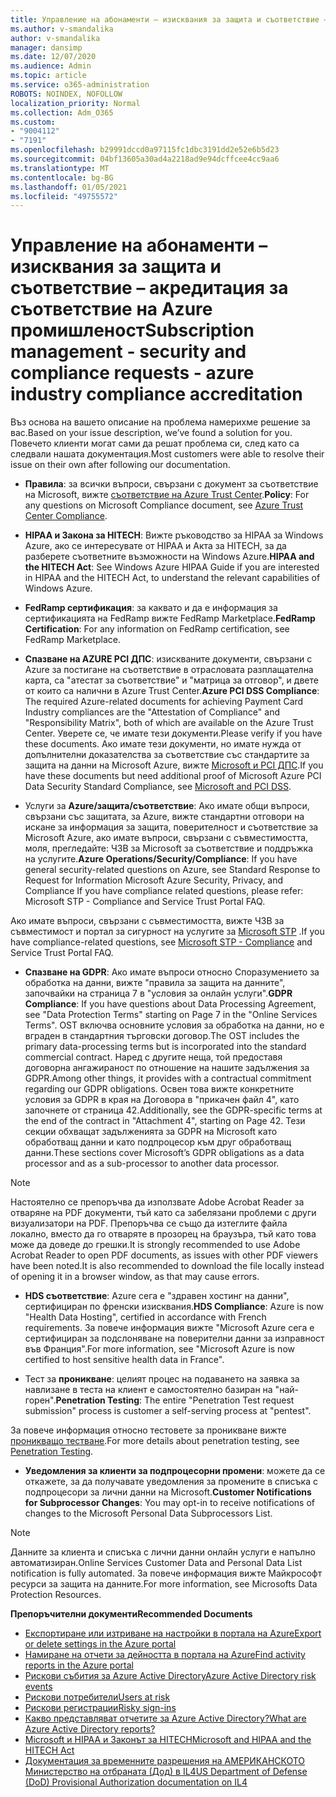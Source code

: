 ```yaml
---
title: Управление на абонаменти – изисквания за защита и съответствие – акредитация за съответствие на Azure промишленост
ms.author: v-smandalika
author: v-smandalika
manager: dansimp
ms.date: 12/07/2020
ms.audience: Admin
ms.topic: article
ms.service: o365-administration
ROBOTS: NOINDEX, NOFOLLOW
localization_priority: Normal
ms.collection: Adm_O365
ms.custom:
- "9004112"
- "7191"
ms.openlocfilehash: b29991dccd0a97115fc1dbc3191dd2e52e6b5d23
ms.sourcegitcommit: 04bf13605a30ad4a2218ad9e94dcffcee4cc9aa6
ms.translationtype: MT
ms.contentlocale: bg-BG
ms.lasthandoff: 01/05/2021
ms.locfileid: "49755572"
---
```

# <a name="subscription-management---security-and-compliance-requests---azure-industry-compliance-accreditation"></a><span data-ttu-id="3e52b-102">Управление на абонаменти – изисквания за защита и съответствие – акредитация за съответствие на Azure промишленост</span><span class="sxs-lookup"><span data-stu-id="3e52b-102">Subscription management - security and compliance requests - azure industry compliance accreditation</span></span>

<span data-ttu-id="3e52b-103">Въз основа на вашето описание на проблема намерихме решение за вас.</span><span class="sxs-lookup"><span data-stu-id="3e52b-103">Based on your issue description, we’ve found a solution for you.</span></span> <span data-ttu-id="3e52b-104">Повечето клиенти могат сами да решат проблема си, след като са следвали нашата документация.</span><span class="sxs-lookup"><span data-stu-id="3e52b-104">Most customers were able to resolve their issue on their own after following our documentation.</span></span>

- <span data-ttu-id="3e52b-105">**Правила**: за всички въпроси, свързани с документ за съответствие на Microsoft, вижте [съответствие на Azure Trust Center](https://docs.microsoft.com/compliance/regulatory/offering-SOC).</span><span class="sxs-lookup"><span data-stu-id="3e52b-105">**Policy**: For any questions on Microsoft Compliance document, see [Azure Trust Center Compliance](https://docs.microsoft.com/compliance/regulatory/offering-SOC).</span></span>

- <span data-ttu-id="3e52b-106">**HIPAA и Закона за HITECH**: Вижте ръководство за HIPAA за Windows Azure, ако се интересувате от HIPAA и Акта за HITECH, за да разберете съответните възможности на Windows Azure.</span><span class="sxs-lookup"><span data-stu-id="3e52b-106">**HIPAA and the HITECH Act**: See Windows Azure HIPAA Guide if you are interested in HIPAA and the HITECH Act, to understand the relevant capabilities of Windows Azure.</span></span>

- <span data-ttu-id="3e52b-107">**FedRamp сертификация**: за каквато и да е информация за сертификацията на FedRamp вижте FedRamp Marketplace.</span><span class="sxs-lookup"><span data-stu-id="3e52b-107">**FedRamp Certification**: For any information on FedRamp certification, see FedRamp Marketplace.</span></span>

- <span data-ttu-id="3e52b-108">**Спазване на AZURE PCI ДПС**: изискваните документи, свързани с Azure за постигане на съответствие в отрасловата разплащателна карта, са "атестат за съответствие" и "матрица за отговор", и двете от които са налични в Azure Trust Center.</span><span class="sxs-lookup"><span data-stu-id="3e52b-108">**Azure PCI DSS Compliance**: The required Azure-related documents for achieving Payment Card Industry compliances are the "Attestation of Compliance" and "Responsibility Matrix", both of which are available on the Azure Trust Center.</span></span> <span data-ttu-id="3e52b-109">Уверете се, че имате тези документи.</span><span class="sxs-lookup"><span data-stu-id="3e52b-109">Please verify if you have these documents.</span></span> <span data-ttu-id="3e52b-110">Ако имате тези документи, но имате нужда от допълнителни доказателства за съответствие със стандартите за защита на данни на Microsoft Azure, вижте [Microsoft и PCI ДПС](https://docs.microsoft.com/compliance/regulatory/offering-PCI-DSS).</span><span class="sxs-lookup"><span data-stu-id="3e52b-110">If you have these documents but need additional proof of Microsoft Azure PCI Data Security Standard Compliance, see [Microsoft and PCI DSS](https://docs.microsoft.com/compliance/regulatory/offering-PCI-DSS).</span></span>

- <span data-ttu-id="3e52b-111">Услуги за **Azure/защита/съответствие**: Ако имате общи въпроси, свързани със защитата, за Azure, вижте стандартни отговори на искане за информация за защита, поверителност и съответствие за Microsoft Azure, ако имате въпроси, свързани с съвместимостта, моля, прегледайте: ЧЗВ за Microsoft за съответствие и поддръжка на услугите.</span><span class="sxs-lookup"><span data-stu-id="3e52b-111">**Azure Operations/Security/Compliance**: If you have general security-related questions on Azure, see Standard Response to Request for Information Microsoft Azure Security, Privacy, and Compliance If you have compliance related questions, please refer: Microsoft STP - Compliance and Service Trust Portal FAQ.</span></span>

<span data-ttu-id="3e52b-112">Ако имате въпроси, свързани с съвместимостта, вижте ЧЗВ за съвместимост и портал за сигурност на услугите за [Microsoft STP](https://www.microsoft.com/trust-center/compliance/compliance-overview) .</span><span class="sxs-lookup"><span data-stu-id="3e52b-112">If you have compliance-related questions, see [Microsoft STP - Compliance](https://www.microsoft.com/trust-center/compliance/compliance-overview) and Service Trust Portal FAQ.</span></span>

- <span data-ttu-id="3e52b-113">**Спазване на GDPR**: Ако имате въпроси относно Споразумението за обработка на данни, вижте "правила за защита на данните", започвайки на страница 7 в "условия за онлайн услуги".</span><span class="sxs-lookup"><span data-stu-id="3e52b-113">**GDPR Compliance**: If you have questions about Data Processing Agreement, see "Data Protection Terms" starting on Page 7 in the "Online Services Terms".</span></span> <span data-ttu-id="3e52b-114">OST включва основните условия за обработка на данни, но е вграден в стандартния търговски договор.</span><span class="sxs-lookup"><span data-stu-id="3e52b-114">The OST includes the primary data-processing terms but is incorporated into the standard commercial contract.</span></span> <span data-ttu-id="3e52b-115">Наред с другите неща, той предоставя договорна ангажираност по отношение на нашите задължения за GDPR.</span><span class="sxs-lookup"><span data-stu-id="3e52b-115">Among other things, it provides with a contractual commitment regarding our GDPR obligations.</span></span> <span data-ttu-id="3e52b-116">Освен това вижте конкретните условия за GDPR в края на Договора в "прикачен файл 4", като започнете от страница 42.</span><span class="sxs-lookup"><span data-stu-id="3e52b-116">Additionally, see the GDPR-specific terms at the end of the contract in "Attachment 4", starting on Page 42.</span></span> <span data-ttu-id="3e52b-117">Тези секции обхващат задълженията за GDPR на Microsoft като обработващ данни и като подпроцесор към друг обработващ данни.</span><span class="sxs-lookup"><span data-stu-id="3e52b-117">These sections cover Microsoft’s GDPR obligations as a data processor and as a sub-processor to another data processor.</span></span>

> [!NOTE]
> <span data-ttu-id="3e52b-118">Настоятелно се препоръчва да използвате Adobe Acrobat Reader за отваряне на PDF документи, тъй като са забелязани проблеми с други визуализатори на PDF. Препоръчва се също да изтеглите файла локално, вместо да го отваряте в прозорец на браузъра, тъй като това може да доведе до грешки.</span><span class="sxs-lookup"><span data-stu-id="3e52b-118">It is strongly recommended to use Adobe Acrobat Reader to open PDF documents, as issues with other PDF viewers have been noted.It is also recommended to download the file locally instead of opening it in a browser window, as that may cause errors.</span></span>

- <span data-ttu-id="3e52b-119">**HDS съответствие**: Azure сега е "здравен хостинг на данни", сертифициран по френски изисквания.</span><span class="sxs-lookup"><span data-stu-id="3e52b-119">**HDS Compliance**: Azure is now "Health Data Hosting", certified in accordance with French requirements.</span></span> <span data-ttu-id="3e52b-120">За повече информация вижте "Microsoft Azure сега е сертифициран за подслоняване на поверителни данни за изправност във Франция".</span><span class="sxs-lookup"><span data-stu-id="3e52b-120">For more information, see "Microsoft Azure is now certified to host sensitive health data in France".</span></span>

- <span data-ttu-id="3e52b-121">Тест за **проникване**: целият процес на подаването на заявка за навлизане в теста на клиент е самостоятелно базиран на "най-горен".</span><span class="sxs-lookup"><span data-stu-id="3e52b-121">**Penetration Testing**: The entire "Penetration Test request submission" process is customer a self-serving process at "pentest".</span></span>

<span data-ttu-id="3e52b-122">За повече информация относно тестовете за проникване вижте [проникващо тестване](https://docs.microsoft.com/azure/security/fundamentals/pen-testing).</span><span class="sxs-lookup"><span data-stu-id="3e52b-122">For more details about penetration testing, see [Penetration Testing](https://docs.microsoft.com/azure/security/fundamentals/pen-testing).</span></span>

- <span data-ttu-id="3e52b-123">**Уведомления за клиенти за подпроцесорни промени**: можете да се откажете, за да получавате уведомления за промените в списъка с подпроцесори за лични данни на Microsoft.</span><span class="sxs-lookup"><span data-stu-id="3e52b-123">**Customer Notifications for Subprocessor Changes**: You may opt-in to receive notifications of changes to the Microsoft Personal Data Subprocessors List.</span></span>

> [!NOTE]
> <span data-ttu-id="3e52b-124">Данните за клиента и списъка с лични данни онлайн услуги е напълно автоматизиран.</span><span class="sxs-lookup"><span data-stu-id="3e52b-124">Online Services Customer Data and Personal Data List notification is fully automated.</span></span> <span data-ttu-id="3e52b-125">За повече информация вижте Майкрософт ресурси за защита на данните.</span><span class="sxs-lookup"><span data-stu-id="3e52b-125">For more information, see Microsofts Data Protection Resources.</span></span>

<span data-ttu-id="3e52b-126">**Препоръчителни документи**</span><span class="sxs-lookup"><span data-stu-id="3e52b-126">**Recommended Documents**</span></span>

- [<span data-ttu-id="3e52b-127">Експортиране или изтриване на настройки в портала на Azure</span><span class="sxs-lookup"><span data-stu-id="3e52b-127">Export or delete settings in the Azure portal</span></span>](https://docs.microsoft.com/azure/azure-portal/set-preferences)
- [<span data-ttu-id="3e52b-128">Намиране на отчети за дейността в портала на Azure</span><span class="sxs-lookup"><span data-stu-id="3e52b-128">Find activity reports in the Azure portal</span></span>](https://docs.microsoft.com/azure/active-directory/reports-monitoring/howto-find-activity-reports)
- [<span data-ttu-id="3e52b-129">Рискови събития за Azure Active Directory</span><span class="sxs-lookup"><span data-stu-id="3e52b-129">Azure Active Directory risk events</span></span>](https://docs.microsoft.com/azure/active-directory/identity-protection/overview-identity-protection)
- [<span data-ttu-id="3e52b-130">Рискови потребители</span><span class="sxs-lookup"><span data-stu-id="3e52b-130">Users at risk</span></span>](https://docs.microsoft.com/azure/active-directory/identity-protection/overview-identity-protection)
- [<span data-ttu-id="3e52b-131">Рискови регистрации</span><span class="sxs-lookup"><span data-stu-id="3e52b-131">Risky sign-ins</span></span>](https://docs.microsoft.com/azure/active-directory/identity-protection/overview-identity-protection)
- [<span data-ttu-id="3e52b-132">Какво представляват отчетите за Azure Active Directory?</span><span class="sxs-lookup"><span data-stu-id="3e52b-132">What are Azure Active Directory reports?</span></span>](https://docs.microsoft.com/azure/active-directory/reports-monitoring/overview-reports)
- [<span data-ttu-id="3e52b-133">Microsoft и HIPAA и Законът за HITECH</span><span class="sxs-lookup"><span data-stu-id="3e52b-133">Microsoft and HIPAA and the HITECH Act</span></span>](https://docs.microsoft.com/compliance/regulatory/offering-hipaa-hitech)
- [<span data-ttu-id="3e52b-134">Документация за временните разрешения на АМЕРИКАНСКОТО Министерство на отбраната (Дод) в IL4</span><span class="sxs-lookup"><span data-stu-id="3e52b-134">US Department of Defense (DoD) Provisional Authorization documentation on IL4</span></span>](https://docs.microsoft.com/compliance/regulatory/offering-DoD-DISA-L2-L4-L5)













